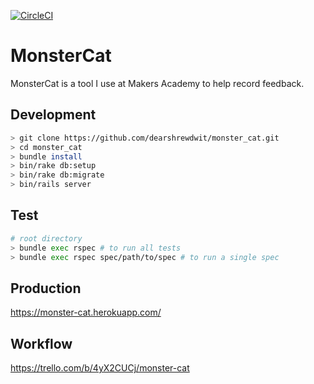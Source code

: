 [![CircleCI](https://circleci.com/gh/dearshrewdwit/monster_cat.svg?style=svg)](https://circleci.com/gh/dearshrewdwit/monster_cat)
# MonsterCat

MonsterCat is a tool I use at Makers Academy to help record feedback.

## Development
```sh
> git clone https://github.com/dearshrewdwit/monster_cat.git
> cd monster_cat
> bundle install
> bin/rake db:setup
> bin/rake db:migrate
> bin/rails server
```
## Test
```sh
# root directory
> bundle exec rspec # to run all tests
> bundle exec rspec spec/path/to/spec # to run a single spec
```

## Production
https://monster-cat.herokuapp.com/

## Workflow

https://trello.com/b/4yX2CUCj/monster-cat
